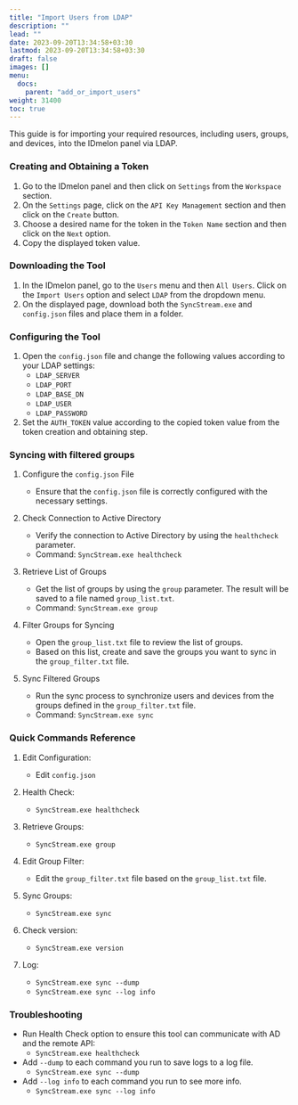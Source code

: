 ```yaml
---
title: "Import Users from LDAP"
description: ""
lead: ""
date: 2023-09-20T13:34:58+03:30
lastmod: 2023-09-20T13:34:58+03:30
draft: false
images: []
menu:
  docs:
    parent: "add_or_import_users"
weight: 31400
toc: true
---
```


This guide is for importing your required resources,
including users, groups, and devices, into the IDmelon panel via LDAP.

### Creating and Obtaining a Token

1. Go to the IDmelon panel and then click on `Settings` from the `Workspace` section.
2. On the `Settings` page, click on the `API Key Management` section and then click on the `Create` button.
3. Choose a desired name for the token in the `Token Name` section and then click on the `Next` option.
4. Copy the displayed token value.

### Downloading the Tool

1. In the IDmelon panel, go to the `Users` menu and then `All Users`. Click on the `Import Users` option and select `LDAP` from the dropdown menu.
2. On the displayed page, download both the `SyncStream.exe` and `config.json` files and place them in a folder.

### Configuring the Tool

1. Open the `config.json` file and change the following values according to your LDAP settings:
   - `LDAP_SERVER`
   - `LDAP_PORT`
   - `LDAP_BASE_DN`
   - `LDAP_USER`
   - `LDAP_PASSWORD`
2. Set the `AUTH_TOKEN` value according to the copied token value from the token creation and obtaining step.

### Syncing with filtered groups

1. Configure the `config.json` File
   - Ensure that the `config.json` file is correctly configured with the necessary settings.

2. Check Connection to Active Directory
   - Verify the connection to Active Directory by using the `healthcheck` parameter.
   - Command: `SyncStream.exe healthcheck`

3. Retrieve List of Groups
   - Get the list of groups by using the `group` parameter. The result will be saved to a file named `group_list.txt`.
   - Command: `SyncStream.exe group`

4. Filter Groups for Syncing
   - Open the `group_list.txt` file to review the list of groups.
   - Based on this list, create and save the groups you want to sync in the `group_filter.txt` file.

5. Sync Filtered Groups
   - Run the sync process to synchronize users and devices from the groups defined in the `group_filter.txt` file.
   - Command: `SyncStream.exe sync`

### Quick Commands Reference

1. Edit Configuration:
   - Edit `config.json`

2. Health Check:
   - `SyncStream.exe healthcheck`

3. Retrieve Groups:
   - `SyncStream.exe group`

4. Edit Group Filter:
   - Edit the `group_filter.txt` file based on the `group_list.txt` file.

5. Sync Groups:
   - `SyncStream.exe sync`

6. Check version:
   - `SyncStream.exe version`

7. Log:
   - `SyncStream.exe sync --dump`
   - `SyncStream.exe sync --log info`

### Troubleshooting

- Run Health Check option to ensure this tool can communicate with AD and the remote API:
  - `SyncStream.exe healthcheck`
- Add `--dump` to each command you run to save logs to a log file.
  - `SyncStream.exe sync --dump`
- Add `--log info` to each command you run to see more info.
  - `SyncStream.exe sync --log info`
